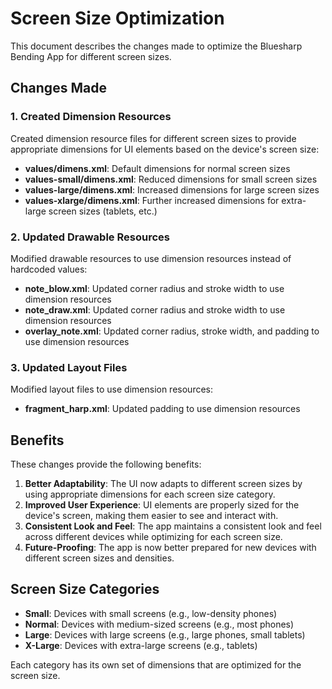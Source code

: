 # Screen Size Optimization

This document describes the changes made to optimize the Bluesharp Bending App for different screen sizes.

## Changes Made

### 1. Created Dimension Resources

Created dimension resource files for different screen sizes to provide appropriate dimensions for UI elements based on the device's screen size:

- **values/dimens.xml**: Default dimensions for normal screen sizes
- **values-small/dimens.xml**: Reduced dimensions for small screen sizes
- **values-large/dimens.xml**: Increased dimensions for large screen sizes
- **values-xlarge/dimens.xml**: Further increased dimensions for extra-large screen sizes (tablets, etc.)

### 2. Updated Drawable Resources

Modified drawable resources to use dimension resources instead of hardcoded values:

- **note_blow.xml**: Updated corner radius and stroke width to use dimension resources
- **note_draw.xml**: Updated corner radius and stroke width to use dimension resources
- **overlay_note.xml**: Updated corner radius, stroke width, and padding to use dimension resources

### 3. Updated Layout Files

Modified layout files to use dimension resources:

- **fragment_harp.xml**: Updated padding to use dimension resources

## Benefits

These changes provide the following benefits:

1. **Better Adaptability**: The UI now adapts to different screen sizes by using appropriate dimensions for each screen size category.
2. **Improved User Experience**: UI elements are properly sized for the device's screen, making them easier to see and interact with.
3. **Consistent Look and Feel**: The app maintains a consistent look and feel across different devices while optimizing for each screen size.
4. **Future-Proofing**: The app is now better prepared for new devices with different screen sizes and densities.

## Screen Size Categories

- **Small**: Devices with small screens (e.g., low-density phones)
- **Normal**: Devices with medium-sized screens (e.g., most phones)
- **Large**: Devices with large screens (e.g., large phones, small tablets)
- **X-Large**: Devices with extra-large screens (e.g., tablets)

Each category has its own set of dimensions that are optimized for the screen size.